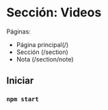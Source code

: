 # Sección: Videos

Páginas:

- Página principal(/)
- Sección (/section)
- Nota (/section/note)

## Iniciar

### `npm start`
